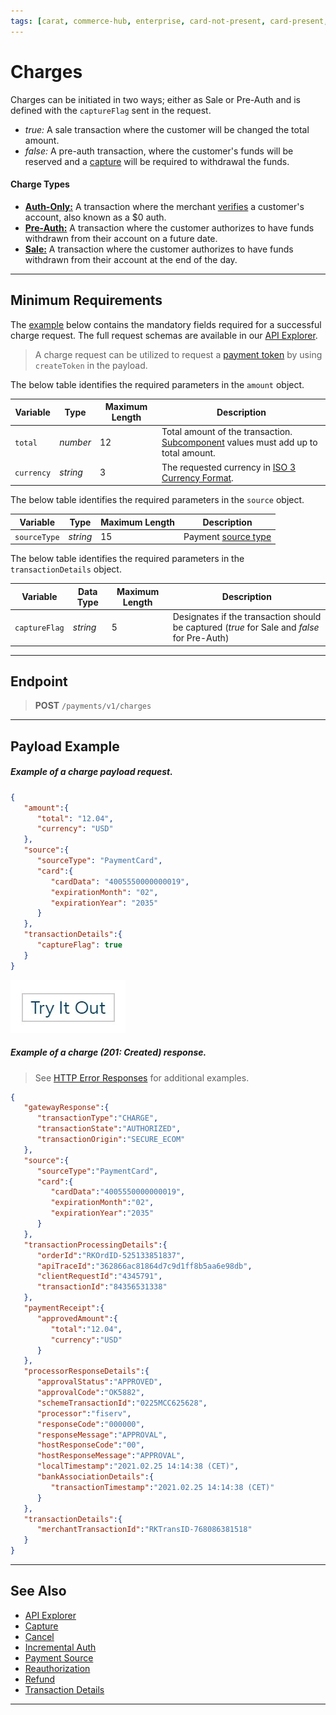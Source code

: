 ```yaml
---
tags: [carat, commerce-hub, enterprise, card-not-present, card-present, charges, payments, api-reference, authorization, sale, pre-auth]
---
```


# Charges

Charges can be initiated in two ways; either as Sale or Pre-Auth and is defined with the `captureFlag` sent in the request.

- *true:* A sale transaction where the customer will be changed the total amount.
- *false:* A pre-auth transaction, where the customer's funds will be reserved and a [capture](?path=docs/Resources/API-Documents/Payments/Capture.md) will be required to withdrawal the funds.

#### Charge Types

- [**Auth-Only:**](?path=docs/Resources/FAQs-Glossary/Glossary.md#authorization) A transaction where the merchant [verifies](?path=docs/Resources/API-Documents/Payments_VAS/Verification.md) a customer's account, also known as a $0 auth.
- [**Pre-Auth:**](?path=docs/Resources/FAQs-Glossary/Glossary.md#preauth) A transaction where the customer authorizes to have funds withdrawn from their account on a future date.
- [**Sale:**](?path=docs/Resources/FAQs-Glossary/Glossary.md#sale) A transaction where the customer authorizes to have funds withdrawn from their account at the end of the day.

---

## Minimum Requirements

The [example](#payload-example) below contains the mandatory fields required for a successful charge request. The full request schemas are available in our [API Explorer](../api/?type=post&path=/payments/v1/charge).

<!--theme:info-->
> A charge request can be utilized to request a [payment token](?path=docs/Resources/API-Documents/Payments_VAS/Payment-Token.md) by using `createToken` in the payload.

<!--
type: tab
title: amount
-->

The below table identifies the required parameters in the `amount` object.

|Variable    |  Type| Maximum Length | Description|
|---------|----------|----------------|---------|
| `total` | *number* | 12 | Total amount of the transaction. [Subcomponent](?path=docs/Resources/Master-Data/Amount-Components.md) values must add up to total amount. |
| `currency` | *string* | 3 | The requested currency in [ISO 3 Currency Format](?path=docs/Resources/Master-Data/Currency-Code.md).|

<!--
type: tab
title: source
-->

The below table identifies the required parameters in the `source` object.

| Variable | Type| Maximum Length | Description |
|---------|----------|----------------|---------|
|`sourceType` | *string* | 15 | Payment [source type](?path=docs/Resources/Guides/Payment-Sources/Source-Type.md) |

<!--
type: tab
title: transactionDetails
-->

The below table identifies the required parameters in the `transactionDetails` object.

| Variable | Data Type| Maximum Length | Description |
|---------|----------|----------------|---------|
|`captureFlag` | *string* | 5 | Designates if the transaction should be captured (*true* for Sale and *false* for Pre-Auth)|

<!-- type: tab-end -->

---

## Endpoint
<!-- theme: success -->
>**POST** `/payments/v1/charges`

---

## Payload Example

<!--
type: tab
title: Request
-->

##### Example of a charge payload request.

```json
{
   "amount":{
      "total": "12.04",
      "currency": "USD"
   },
   "source":{
      "sourceType": "PaymentCard",
      "card":{
         "cardData": "4005550000000019",
         "expirationMonth": "02",
         "expirationYear": "2035"
      }
   },
   "transactionDetails":{
      "captureFlag": true
   }
}
```

[![Try it out](../../../../assets/images/button.png)](../api/?type=post&path=/payments/v1/charges)

<!--
type: tab
title: Response
-->

##### Example of a charge (201: Created) response.

<!-- theme: info -->
> See [HTTP Error Responses](?path=docs/Resources/Guides/Response-Codes/HTTP.md) for additional examples.

```json
{
   "gatewayResponse":{
      "transactionType":"CHARGE",
      "transactionState":"AUTHORIZED",
      "transactionOrigin":"SECURE_ECOM"
   },
   "source":{
      "sourceType":"PaymentCard",
      "card":{
         "cardData":"4005550000000019",
         "expirationMonth":"02",
         "expirationYear":"2035"
      }
   },
   "transactionProcessingDetails":{
      "orderId":"RKOrdID-525133851837",
      "apiTraceId":"362866ac81864d7c9d1ff8b5aa6e98db",
      "clientRequestId":"4345791",
      "transactionId":"84356531338"
   },
   "paymentReceipt":{
      "approvedAmount":{
         "total":"12.04",
         "currency":"USD"
      }
   },
   "processorResponseDetails":{
      "approvalStatus":"APPROVED",
      "approvalCode":"OK5882",
      "schemeTransactionId":"0225MCC625628",
      "processor":"fiserv",
      "responseCode":"000000",
      "responseMessage":"APPROVAL",
      "hostResponseCode":"00",
      "hostResponseMessage":"APPROVAL",
      "localTimestamp":"2021.02.25 14:14:38 (CET)",
      "bankAssociationDetails":{
         "transactionTimestamp":"2021.02.25 14:14:38 (CET)"
      }
   },
   "transactionDetails":{
      "merchantTransactionId":"RKTransID-768086381518"
   }
}
```

<!-- type: tab-end -->

---

## See Also

- [API Explorer](../api/?type=post&path=/payments/v1/charges)
- [Capture](?path=docs/Resources/API-Documents/Payments/Capture.md)
- [Cancel](?path=docs/Resources/API-Documents/Payments/Cancel.md)
- [Incremental Auth](?path=docs/Resources/Guides/Incremental-Auth.md)
- [Payment Source](?path=docs/Resources/Guides/Payment-Sources/Source-Type.md)
- [Reauthorization](?path=docs/Resources/Guides/Re-Auth.md)
- [Refund](?path=docs/Resources/API-Documents/Payments/Refund.md)
- [Transaction Details](?path=docs/Resources/Master-Data/Transaction-Details.md)

---
